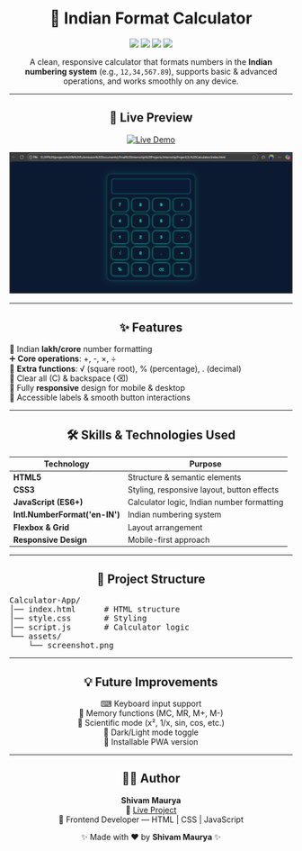 
<h1 align="center">🧮 Indian Format Calculator</h1>

<p align="center">
  <img src="https://img.shields.io/badge/HTML5-E34F26?style=for-the-badge&logo=html5&logoColor=white">
  <img src="https://img.shields.io/badge/CSS3-1572B6?style=for-the-badge&logo=css3&logoColor=white">
  <img src="https://img.shields.io/badge/JavaScript-FFB800?style=for-the-badge&logo=javascript&logoColor=black">
 <img src="https://img.shields.io/badge/Responsive%20Web%20Design-brightgreen?style=for-the-badge">

</p>

<p align="center">
  A clean, responsive calculator that formats numbers in the <b>Indian numbering system</b> (e.g., <code>12,34,567.89</code>), supports basic & advanced operations, and works smoothly on any device.
</p>

---

<h2 align="center">🚀 Live Preview</h2>

<p align="center">
  <!-- Live Demo -->
  <a href="https://shivammaurya2002.github.io/Calculator-App/" target="_blank">
    <img src="https://img.shields.io/badge/Live%20Demo-Calculator%20App-blueviolet?style=for-the-badge&logo=google-chrome&logoColor=white" alt="Live Demo">
  </a>
</p>

<p align="center">
  <img src="assets/Home.png" alt="Calculator Screenshot">
</p>

---

<h2 align="center">✨ Features</h2>
<p>
📍 Indian <b>lakh/crore</b> number formatting <br>
➕ <b>Core operations</b>: +, -, ×, ÷ <br>
🧮 <b>Extra functions</b>: √ (square root), % (percentage), . (decimal) <br>
🧹 Clear all (C) & backspace (⌫) <br>
📱 Fully <b>responsive</b> design for mobile & desktop <br>
🎯 Accessible labels & smooth button interactions
</p>

---

<h2 align="center">🛠 Skills & Technologies Used</h2>
<p align="center">
  
| Technology | Purpose |
|------------|---------|
| **HTML5** | Structure & semantic elements |
| **CSS3**  | Styling, responsive layout, button effects |
| **JavaScript (ES6+)** | Calculator logic, Indian number formatting |
| **Intl.NumberFormat('en-IN')** | Indian numbering system |
| **Flexbox & Grid** | Layout arrangement |
| **Responsive Design** | Mobile-first approach |

</p>

---

<h2 align="center">📂 Project Structure</h2>
<p align="center">
<pre>
Calculator-App/
│── index.html      # HTML structure
│── style.css       # Styling
│── script.js       # Calculator logic
└── assets/
    └── screenshot.png
</pre>
</p>

---

<h2 align="center">💡 Future Improvements</h2>
<p align="center">
⌨ Keyboard input support <br>
🧠 Memory functions (MC, MR, M+, M-) <br>
📐 Scientific mode (x², 1/x, sin, cos, etc.) <br>
🌙 Dark/Light mode toggle <br>
📱 Installable PWA version
</p>

---

<h2 align="center">👨‍💻 Author</h2>
<p align="center">
<b>Shivam Maurya</b><br>
🔗 <a href="https://shivammaurya2002.github.io/Calculator-App/">Live Project</a><br>
💼 Frontend Developer — HTML | CSS | JavaScript
</p>

<p align="center">✨ Made with ❤️ by <b>Shivam Maurya</b> ✨</p>

